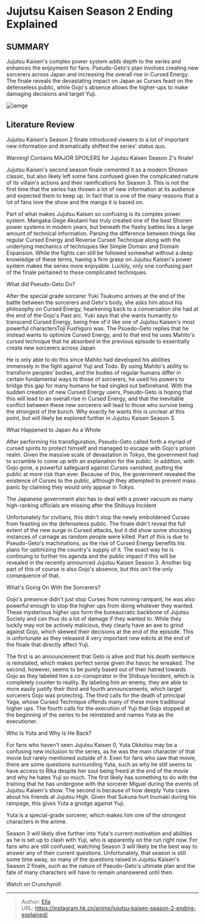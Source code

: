 # Jujutsu Kaisen Season 2 Ending Explained


## SUMMARY 



  Jujutsu Kaisen&#39;s complex power system adds depth to the series and enhances the enjoyment for fans.   Pseudo-Geto&#39;s plan involves creating new sorcerers across Japan and increasing the overall rise in Cursed Energy.   The finale reveals the devastating impact on Japan as Curses feast on the defenseless public, while Gojo&#39;s absence allows the higher-ups to make damaging decisions and target Yuji.  

![iamge](https://static1.srcdn.com/wordpress/wp-content/uploads/2023/12/geto-holds-the-prison-in-jujutsu-kaisen.jpg)

## Literature Review

Jujutsu Kaisen&#39;s Season 2 finale introduced viewers to a lot of important new information and dramatically shifted the series&#39; status quo.




Warning! Contains MAJOR SPOILERS for Jujutsu Kaisen Season 2&#39;s finale!




Jujutsu Kaisen&#39;s second season finale cemented it as a modern Shonen classic, but also likely left some fans confused given the complicated nature of its villain&#39;s actions and their ramifications for Season 3. This is not the first time that the series has thrown a lot of new information at its audience and expected them to keep up. In fact that is one of the many reasons that a lot of fans love the show and the manga it is based on.

Part of what makes Jujutsu Kaisen so confusing is its complex power system. Mangaka Gege Akutami has truly created one of the best Shonen power systems in modern years, but beneath the flashy battles lies a large amount of technical information. Parsing the difference between things like regular Cursed Energy and Reverse Cursed Technique along with the underlying mechanics of techniques like Simple Domain and Domain Expansion. While the fights can still be followed somewhat without a deep knowledge of these terms, having a firm grasp on Jujutsu Kaisen&#39;s power system makes the series more enjoyable. Luckily, only one confusing part of the finale pertained to these complicated techniques.





 What did Pseudo-Geto Do? 
          

After the special grade sorcerer Yuki Tsukumo arrives at the end of the battle between the sorcerers and Geto&#39;s body, she asks him about his philosophy on Cursed Energy, hearkening back to a conversation she had at the end of the Gojo&#39;s Past arc. Yuki says that she wants humanity to transcend Cursed Energy, being free of it like one of Jujutsu Kaisen&#39;s most powerful charactersToji Fushiguro was. The Psuedo-Geto replies that he instead wants to optimize Cursed Energy, and to that end he uses Mahito&#39;s cursed technique that he absorbed in the previous episode to essentially create new sorcerers across Japan.

He is only able to do this since Mahito had developed his abilities immensely in the fight against Yuji and Todo. By using Mahito&#39;s ability to transform peoples’ bodies, and the bodies of regular humans differ in certain fundamental ways to those of sorcerers, he used his powers to bridge this gap for many humans he had singled out beforehand. With the sudden creation of new Cursed Energy users, Pseudo-Geto is hoping that this will lead to an overall rise in Cursed Energy, and that the inevitable conflict between these new sorcerers will lead to those who survive being the strongest of the bunch. Why exactly he wants this is unclear at this point, but will likely be explored further in Jujutsu Kaisen Season 3.






 What Happened to Japan As a Whole 
          

After performing his transfiguration, Pseudo-Geto called forth a myriad of cursed spirits to protect himself and managed to escape with Gojo&#39;s prison realm. Given the massive scale of devastation in Tokyo, the government had to scramble to come up with an explanation for the public. In addition, with Gojo gone, a powerful safeguard against Curses vanished, putting the public at more risk than ever. Because of this, the government revealed the existence of Curses to the public, although they attempted to prevent mass panic by claiming they would only appear in Tokyo.



The Japanese government also has to deal with a power vacuum as many high-ranking officials are missing after the Shibuya Incident







Unfortunately for civilians, this didn&#39;t stop the newly emboldened Curses from feasting on the defenseless public. The finale didn&#39;t reveal the full extent of the new surge in Cursed attacks, but it did show some shocking instances of carnage as random people were killed. Part of this is due to Pseudo-Geto&#39;s machinations, as the rise of Cursed Energy benefits his plans for optimizing the country&#39;s supply of it. The exact way he is continuing to further his agenda and the public impact if this will be revealed in the recently announced Jujutsu Kaisen Season 3. Another big part of this of course is also Gojo&#39;s absence, but this isn&#39;t the only consequence of that.



 What&#39;s Going On With the Sorcerers? 
          

Gojo&#39;s presence didn&#39;t just stop Curses from running rampant, he was also powerful enough to stop the higher ups from doing whatever they wanted. These mysterious higher ups form the bureaucratic backbone of Jujutsu Society and can thus do a lot of damage if they wanted to. While they luckily may not be actively malicious, they clearly have an axe to grind against Gojo, which skewed their decisions at the end of the episode. This is unfortunate as they released 4 very important new edicts at the end of the finale that directly affect Yuji.




The first is an announcement that Geto is alive and that his death sentence is reinstated, which makes perfect sense given the havoc he wreaked. The second, however, seems to be purely based out of their hatred towards Gojo as they labeled him a co-conspirator in the Shibuya Incident, which is completely counter to reality. By labeling him an enemy, they are able to more easily justify their third and fourth announcements, which target sorcerers Gojo was protecting. The third calls for the death of principal Yaga, whose Cursed Technique offends many of these more traditional higher ups. The fourth calls for the execution of Yuji that Gojo stopped at the beginning of the series to be reinstated and names Yuta as the executioner.



 Who Is Yuta and Why Is He Back? 
          

For fans who haven&#39;t seen Jujutsu Kaisen 0, Yuta Okkotsu may be a confusing new inclusion to the series, as he was the main character of that movie but rarely mentioned outside of it. Even for fans who saw that movie, there are some questions surrounding Yuta, such as why he still seems to have access to Rika despite her soul being freed at the end of the movie and why he hates Yuji so much. The first likely has something to do with the training that he has undergone with the sorcerer Miguel during the events of Jujutsu Kaisen&#39;s show. The second is because of how deeply Yuta cares about his friends at Jujutsu High. Given that Sukuna hurt Inumaki during his rampage, this gives Yuta a grudge against Yuji.






Yuta is a special-grade sorcerer, which makes him one of the strongest characters in the anime.




Season 3 will likely dive further into Yuta&#39;s current motivation and abilities as he is set up to clash with Yuji, who is apparently on the run right now. For fans who are still confused, watching Season 3 will likely be the best way to answer any of their current questions. Unfortunately, that season is still some time away, so many of the questions raised in Jujutsu Kaisen&#39;s Season 2 finale, such as the nature of Pseudo-Geto&#39;s ultimate plan and the fate of many characters will have to remain unanswered until then.

Watch on Crunchyroll



---

> Author: [Ella](https://instagram.hk.cn/)  
> URL: https://instagram.hk.cn/anime/jujutsu-kaisen-season-2-ending-explained/  

